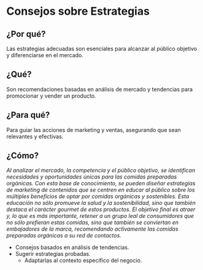 # Consejos sobre Estrategias

## ¿Por qué?

Las estrategias adecuadas son esenciales para alcanzar al público objetivo y diferenciarse en el mercado.

## ¿Qué?

Son recomendaciones basadas en análisis de mercado y tendencias para promocionar y vender un producto.

## ¿Para qué?

Para guiar las acciones de marketing y ventas, asegurando que sean relevantes y efectivas.

## ¿Cómo?

*Al analizar el mercado, la competencia y el público objetivo, se identifican necesidades y oportunidades únicas para las comidas preparadas orgánicas. Con esta base de conocimiento, se pueden diseñar estrategias de marketing de contenidos que se centren en educar al público sobre los múltiples beneficios de optar por comidas orgánicas y sostenibles. Esta educación no sólo promueve la salud y la sostenibilidad, sino que también destaca el carácter gourmet de estos productos. El objetivo final es atraer y, lo que es más importante, retener a un grupo leal de consumidores que no sólo prefieran estas comidas, sino que también se conviertan en embajadores de la marca, recomendando activamente las comidas preparadas orgánicas a su red de contactos.*

- Consejos basados en análisis de tendencias.
- Sugerir estrategias probadas.
  - Adaptarlas al contexto específico del negocio.
